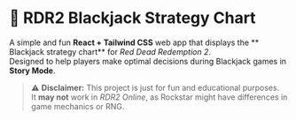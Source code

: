 # 🎴 RDR2 Blackjack Strategy Chart

A simple and fun **React + Tailwind CSS** web app that displays the ** Blackjack strategy chart** for _Red Dead Redemption 2_.  
Designed to help players make optimal decisions during Blackjack games in **Story Mode**.

> ⚠️ **Disclaimer:** This project is just for fun and educational purposes.  
> It **may not** work in _RDR2 Online_, as Rockstar might have differences in game mechanics or RNG.
